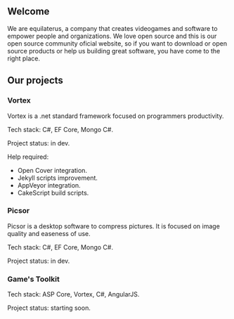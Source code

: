 ## Welcome 

We are equilaterus, a company that creates videogames and software to empower people and organizations. We love open source and this is our open source community oficial website, so if you want to download or open source products or help us building great software, you have come to the right place.

## Our projects

### Vortex

Vortex is a .net standard framework focused on programmers productivity.

Tech stack: C#, EF Core, Mongo C#.

Project status: in dev.

Help required: 

* Open Cover integration.
* Jekyll scripts improvement.
* AppVeyor integration.
* CakeScript build scripts.

### Picsor

Picsor is a desktop software to compress pictures. It is focused on image quality and easeness of use.

Tech stack: C#, EF Core, Mongo C#.

Project status: in dev.

### Game's Toolkit

Tech stack: ASP Core, Vortex, C#, AngularJS.

Project status: starting soon.
